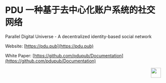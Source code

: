 # PDU 一种基于去中心化账户系统的社交网络
Parallel Digital Universe - A decentralized identity-based social network

Website: [https://pdu.pub](https://pdu.pub)

White Paper: [https://github.com/pdupub/Documentation](https://github.com/pdupub/Documentation)

<a href="https://pdu.pub"><img height="32" align="right" src="https://pdu.pub/images/icon3.svg"></a>
